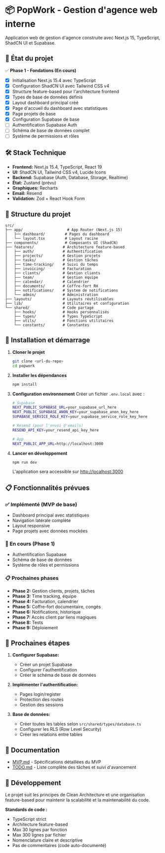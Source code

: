 # 📦 PopWork - Gestion d'agence web interne

Application web de gestion d'agence construite avec Next.js 15, TypeScript, ShadCN UI et Supabase.

## 🚀 État du projet

✅ **Phase 1 - Fondations (En cours)**
- [x] Initialisation Next.js 15.4 avec TypeScript
- [x] Configuration ShadCN UI avec Tailwind CSS v4
- [x] Structure feature-based pour l'architecture frontend
- [x] Types de base de données définis
- [x] Layout dashboard principal créé
- [x] Page d'accueil du dashboard avec statistiques
- [x] Page projets de base
- [x] Configuration Supabase de base
- [ ] Authentification Supabase Auth
- [ ] Schéma de base de données complet
- [ ] Système de permissions et rôles

## 🛠 Stack Technique

- **Frontend:** Next.js 15.4, TypeScript, React 19
- **UI:** ShadCN UI, Tailwind CSS v4, Lucide Icons
- **Backend:** Supabase (Auth, Database, Storage, Realtime)
- **État:** Zustand (prévu)
- **Graphiques:** Recharts
- **Email:** Resend
- **Validation:** Zod + React Hook Form

## 📁 Structure du projet

```
src/
├── app/                    # App Router (Next.js 15)
│   ├── dashboard/         # Pages du dashboard
│   └── layout.tsx         # Layout racine
├── components/            # Composants UI (ShadCN)
├── features/             # Architecture feature-based
│   ├── auth/             # Authentification
│   ├── projects/         # Gestion projets
│   ├── tasks/            # Gestion tâches
│   ├── time-tracking/    # Suivi du temps
│   ├── invoicing/        # Facturation
│   ├── clients/          # Gestion clients
│   ├── team/             # Gestion équipe
│   ├── calendar/         # Calendrier
│   ├── documents/        # Coffre-fort RH
│   ├── notifications/    # System de notifications
│   └── admin/            # Administration
├── layouts/              # Layouts réutilisables
├── lib/                  # Utilitaires et configuration
└── shared/               # Code partagé
    ├── hooks/            # Hooks personnalisés
    ├── types/            # Types TypeScript
    ├── utils/            # Fonctions utilitaires
    └── constants/        # Constantes
```

## 🚀 Installation et démarrage

1. **Cloner le projet**
   ```bash
   git clone <url-du-repo>
   cd popwork
   ```

2. **Installer les dépendances**
   ```bash
   npm install
   ```

3. **Configuration environnement**
   Créer un fichier `.env.local` avec :
   ```bash
   # Supabase
   NEXT_PUBLIC_SUPABASE_URL=your_supabase_url_here
   NEXT_PUBLIC_SUPABASE_ANON_KEY=your_supabase_anon_key_here
   SUPABASE_SERVICE_ROLE_KEY=your_supabase_service_role_key_here

   # Resend (pour l'envoi d'emails)
   RESEND_API_KEY=your_resend_api_key_here

   # App
   NEXT_PUBLIC_APP_URL=http://localhost:3000
   ```

4. **Lancer en développement**
   ```bash
   npm run dev
   ```

   L'application sera accessible sur [http://localhost:3000](http://localhost:3000)

## 📋 Fonctionnalités prévues

### ✅ Implémenté (MVP de base)
- Dashboard principal avec statistiques
- Navigation latérale complète
- Layout responsive
- Page projets avec données mockées

### 🔄 En cours (Phase 1)
- Authentification Supabase
- Schéma de base de données
- Système de rôles et permissions

### 📋 Prochaines phases
- **Phase 2:** Gestion clients, projets, tâches
- **Phase 3:** Time tracking, équipe
- **Phase 4:** Facturation, calendrier
- **Phase 5:** Coffre-fort documentaire, congés
- **Phase 6:** Notifications, historique
- **Phase 7:** Accès client par liens magiques
- **Phase 8:** Tests
- **Phase 9:** Déploiement

## 🎯 Prochaines étapes

1. **Configurer Supabase:**
   - Créer un projet Supabase
   - Configurer l'authentification
   - Créer le schéma de base de données

2. **Implémenter l'authentification:**
   - Pages login/register
   - Protection des routes
   - Gestion des sessions

3. **Base de données:**
   - Créer toutes les tables selon `src/shared/types/database.ts`
   - Configurer les RLS (Row Level Security)
   - Créer les relations entre tables

## 📝 Documentation

- [MVP.md](./MVP.md) - Spécifications détaillées du MVP
- [TODO.md](./TODO.md) - Liste complète des tâches et suivi d'avancement

## 🤝 Développement

Le projet suit les principes de Clean Architecture et une organisation feature-based pour maintenir la scalabilité et la maintenabilité du code.

**Standards de code :**
- TypeScript strict
- Architecture feature-based
- Max 30 lignes par fonction
- Max 300 lignes par fichier
- Nomenclature claire et descriptive
- Pas de commentaires (code auto-documenté)
